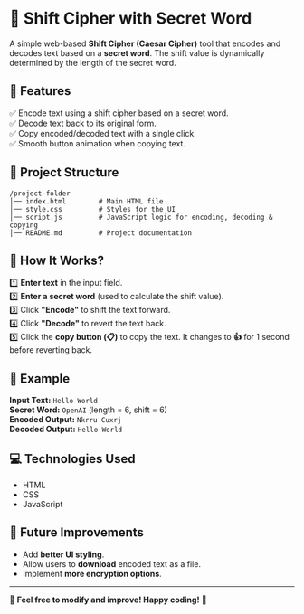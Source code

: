 # 🔐 Shift Cipher with Secret Word

A simple web-based **Shift Cipher (Caesar Cipher)** tool that encodes and decodes text based on a **secret word**. The shift value is dynamically determined by the length of the secret word.

## 📌 Features
✅ Encode text using a shift cipher based on a secret word.  
✅ Decode text back to its original form.  
✅ Copy encoded/decoded text with a single click.  
✅ Smooth button animation when copying text.  

## 📂 Project Structure
```
/project-folder
│── index.html        # Main HTML file  
│── style.css         # Styles for the UI  
│── script.js         # JavaScript logic for encoding, decoding & copying  
│── README.md         # Project documentation  
```

## 📜 How It Works?

1️⃣ **Enter text** in the input field.  
2️⃣ **Enter a secret word** (used to calculate the shift value).  
3️⃣ Click **"Encode"** to shift the text forward.  
4️⃣ Click **"Decode"** to revert the text back.  
5️⃣ Click the **copy button (📋)** to copy the text. It changes to **👍** for 1 second before reverting back.  

## 📝 Example
**Input Text:** `Hello World`  
**Secret Word:** `OpenAI` (length = 6, shift = 6)  
**Encoded Output:** `Nkrru Cuxrj`  
**Decoded Output:** `Hello World`  

## 💻 Technologies Used
- HTML  
- CSS  
- JavaScript  

## 🚀 Future Improvements
- Add **better UI styling**.  
- Allow users to **download** encoded text as a file.  
- Implement **more encryption options**.  

---

🎉 **Feel free to modify and improve! Happy coding!** 🚀
